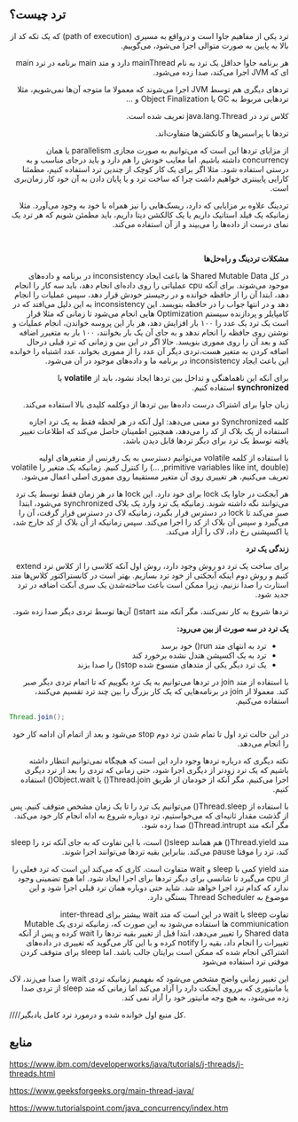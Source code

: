 ترد چیست؟
---
<p dir="rtl">
ترد یکی از مفاهیم جاوا است و درواقع به مسیری (path of execution) که یک تکه کد از بالا به پایین به صورت متوالی اجرا می‌شود، می‌گوییم.
</p>

<p dir="rtl">
  هر برنامه جاوا حداقل یک ترد به نام 
  mainThread
  دارد و متد 
  main 
  برنامه در ترد 
  main
  ای که 
  JVM
  اجرا می‌کند، صدا زده می‌شود.
</p>

<p dir="rtl">
  ترد‌های دیگری هم  توسط 
 JVM 
  اجرا می‌شوند که معمولا ما متوجه آن‌ها نمی‌شویم، مثلا تردهایی مربوط به 
  GC 
  یا 
  Object Finalization
  و ...
</p>


<p dir="rtl">
کلاس ترد در java.lang.Thread تعریف شده است.
</p>

<p dir="rtl">
ترد‌ها با پراسس‌ها و کانکشن‌ها متفاوت‌اند. 
</p>

<p dir="rtl">
از مزایای ترد‌ها این است که می‌توانیم به صورت مجازی parallelism یا همان concurrency داشته باشیم.
اما معایب خودش را هم دارد و باید درجای مناسب و به درستی استفاده شود. مثلا اگر برای یک کار کوچک از چندین ترد استفاده کنیم، مطمئنا کارایی پایینتری خواهیم داشت چرا که ساخت ترد و یا پایان دادن به آن خود کار زمان‌بری است.
</p>


<p dir="rtl">
  تردینگ علاوه بر مزایایی که دارد، ریسک‌هایی را نیز همراه با خود به وجود می‌آورد.
  مثلا زمانیکه یک فیلد استاتیک داریم یا یک کالکشن دیتا داریم، باید مطمئن شویم که هر ترد یک نمای درست از داده‌ها را می‌بیند و از آن استفاده می‌کند.
</p>
</br>

<p dir="rtl"><b>مشکلات تردینگ و راه‌حل‌ها</b></p>
<p dir="rtl">
  در کل 
  Shared Mutable Data
  ها باعث ایجاد 
  inconsistency 
  در برنامه و داده‌های موجود می‌شوند.
  برای آنکه 
  cpu  
  عملیاتی را روی داده‌ای انجام دهد، باید سه کار را انجام دهد، ابتدا آن را از حافظه خوانده و در رجیستر خودش قرار دهد، سپس عملیات را انجام دهد و در انتها جواب را در حافظه بنویسد.
  این 
  inconsistency
   به این دلیل می‌افتد که در کامپایلر و پردازنده سیستم
  Optimization
  هایی انجام می‌شود تا زمانی که مثلا قرار است یک ترد یک عدد را ۱۰۰ بار افزایش دهد، هر بار این پروسه خواندن، انجام عملیات و نوشتن روی حافظه را انجام ندهد و به جای آن یک بار بخوانند، ۱۰۰ بار به متغیرر اضافه کند و بعد آن را روی مموری بنویسد.
  حالا اگر در این بین و زمانی که ترد قبلی درحال اضافه کردن به متغیر هست،تردی دیگر آن عدد را از مموری بخواند، عدد اشتباه را خوانده  این باعث ایجاد 
  inconsistency
  در برنامه ما و داده‌های موجود در آن می‌شود.
</p>


<p dir="rtl">
برای آنکه این ناهماهنگی و تداخل بین ترد‌ها ایجاد نشود، باید از
   <b>volatile</b>  
  یا
  <b>synchronized</b>
  استفاده کنیم.
</p>



<p dir="rtl">
  زبان جاوا برای اشتراک درست داده‌ها بین ترد‌ها از دوکلمه کلیدی بالا استفاده می‌کند.
</p>

<p dir="rtl">
  کلمه 
  Synchronized
  دو معنی می‌دهد:
  اول آنکه در هر لحظه فقط به یک ترد اجازه استفاده از یک بلاک از کد را می‌دهد، همچنین اطمینان حاصل می‌کند که اطلاعات تغییر یافته توسط یک ترد برای دیگر ترد‌ها قابل دیدن باشد.
</p>

<p dir="rtl">
با استفاده از کلمه 
  volatile 
  می‌توانیم دسترسی به یک رفرنس از متغیر‌های اولیه 
  (primitive variables like int, double, ...)
  را کنترل کنیم.
  زمانیکه یک متغیر را 
  volatile 
  تعریف می‌کنیم، هر تغییری روی آن متغیر مستقیما روی مموری اصلی اعمال می‌شود.
</p>

<p dir="rtl">
هر آبجکت در جاوا یک 
  lock 
  برای خود دارد.
  این lock
  ها در هر زمان فقط توسط یک ترد می‌توانند نگه داشته شوند.
  زمانیکه یک ترد وارد یک بلاک 
  synchronized 
  می‌شود، ابتدا صبر می‌کند تا 
  lock 
  در دسترس قرار بگیرد، زمانیکه لاک در دسترس قرار گرفت، آن را می‌گیرد و سپس آن بلاک از کد را اجرا می‌کند.
  سپس زمانیکه از آن بلاک از کد خارج شد، یا اکسپشنی رخ داد، لاک را آزاد می‌کند.
</p>


<p dir="rtl"><b>زندگی یک ترد</b></p>
<p dir="rtl">
</p>

<p dir="rtl">
  برای ساخت یک ترد دو روش وجود دارد، روش اول آنکه کلاسی را از کلاس ترد 
  extend 
  کنیم و روش دوم اینکه آبجکتی از خود ترد بسازیم.
  بهتر است در کانستراکتور کلاس‌ها متد استارت را صدا نزنیم، زیرا ممکن است باعث ساخته‌شدن یک سری آبکت اضافه در ترد جدید شود.
</p>

<p dir="rtl">
  ترد‌ها شروع به کار نمی‌کنند، مگر آنکه متد 
  start()
  آن‌ها توسط تردی دیگر صدا زده شود.
</p>

<p dir="rtl"><b>
  یک ترد در سه صورت از بین می‌رود:
</b></p>
<ul dir="rtl">
      <li>ترد به انتهای متد run()  خود برسد</li>
      <li>ترد به یک اکسپشن هتدل نشده برخورد کند</li>
      <li>یک ترد دیگر یکی از متد‌های منسوخ شده stop()  را صدا بزند</li>
</ul>


<p dir="rtl">
با استفاده از متد 
  join 
  در ترد‌ها می‌توانیم به یک ترد بگوییم که تا اتمام تردی دیگر صبر کند.
  معمولا از 
  join 
  در برنامه‌هایی که یک کار بزرگ را بین چند ترد تقسیم می‌کنند، استفاده می‌کنیم.
</p>

```java
Thread.join();
```

<p dir="rtl">
  در این حالت ترد اول تا تمام شدن ترد دوم 
  stop
  می‌شود و بعد از اتمام آن ادامه کار خود را انجام می‌دهد.
</p>

<p dir="rtl">
  نکته دیگری که درباره تردها وجود دارد این است که هیچگاه نمی‌توانیم انتظار داشته باشیم که یک ترد زودتر از دیگری اجرا شود، حتی زمانی که تردی را بعد از ترد دیگری اجرا می‌کنیم.
  مگر آنکه از خودمان از طریق 
  Thread.join()
  یا 
  Object.wait()
  استفاده کنیم.
</p>

<p dir="rtl">
  با استفاده از 
  Thread.sleep()
   می‌توانیم یک ترد را تا یک زمان مشخص متوقف کنیم. پس از گذشت مقدار ثانیه‌ای که می‌خواستیم، ترد دوباره شروع به اداه انجام کار خود می‌کند.
  مگر آنکه متد 
  Thread.intrupt() 
  صدا زده شود.
</p>


<p dir="rtl">
  متد 
  Thread.yield()
  هم همانند 
  sleep()  
است، با این تفاوت که به جای آنکه ترد را 
  sleep
  کند، ترد را موقتا 
  pause 
  می‌کند.
  بنابراین بقیه ترد‌ها می‌توانند اجرا شوند.
</p>


<p dir="rtl">
  متد 
  yield
  کمی با 
  sleep 
  و 
  wait 
  متفاوت است.
  کاری که می‌کند این است که ترد فعلی را از 
  cpu  
  می‌گیرد تا شانسی برای دیگر ترد‌ها برای اجرا ایجاد شود. 
  اما هیچ تضمینی وجود ندارد که کدام ترد اجرا خواهد شد. شاید حتی دوباره همان ترد قبلی اجرا شود و این موضوع به 
  Thread Scheduler 
  بستگی دارد.
</p>


<p dir="rtl">
  تفاوت 
  sleep 
  با 
  wait 
  در این است که متد 
  wait 
  بیشتر برای 
  inter-thread commiunication
  ها استفاده می‌شود به این صورت که، زمانیکه تردی یک 
  Mutable Shared data 
  را تغییر می‌دهد، ابتدا قبل از تغییر بقیه ترد‌ها را 
  wait
  کرده و پس از آنکه تغییرات را انجام داد، بقیه را 
  notify 
  کرده و با این کار می‌گوید که تغییری در داده‌های اشتراکی انجام شده که ممکن است برایتان جالب باشد.
 اما 
  sleep 
  برای متوقف کردن موقتی ترد استفاده می‌شود
</p>

<p dir="rtl">
  این تغییر زمانی واضح مشخص می‌شود که بفهمیم زمانیکه تردی
   wait 
  را صدا می‌زند، لاک یا مانیتوری که برروی آبجکت دارد را آزاد می‌کند اما زمانی که متد 
  sleep 
  از تردی 
  صدا زده می‌شود، به هیچ وجه مانیتور خود را آزاد نمی کند.
</p>

<p dir="rtl">
</p>

<p dir="rtl">
</p>

<p dir="rtl">
</p>

<p dir="rtl">
</p>

<p dir="rtl">
</p>

<p dir="rtl">
</p>

<p dir="rtl">
</p>

<p dir="rtl">
</p>

////کل منبع اول خوانده شده و درمورد ترد کامل یادبگیر.


منابع
---

https://www.ibm.com/developerworks/java/tutorials/j-threads/j-threads.html

https://www.geeksforgeeks.org/main-thread-java/

https://www.tutorialspoint.com/java_concurrency/index.htm
